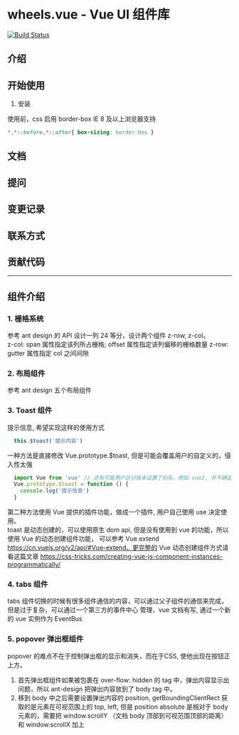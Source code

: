 # wheels.vue - Vue UI 组件库

[![Build Status](https://travis-ci.com/dogezhou/wheels.vue.svg?token=S9BrsoFPAZWAy5gdzFSy&branch=master)](https://travis-ci.com/dogezhou/wheels.vue)

## 介绍

## 开始使用

1. 安装

使用前，css 启用 border-box
IE 8 及以上浏览器支持
```css
*,*::before,*::after{ box-sizing: border-box }
```

## 文档

## 提问

## 变更记录

## 联系方式

## 贡献代码


---
## 组件介绍

### 1. 栅格系统
参考 ant design 的 API 设计一列 24 等分，设计两个组件 z-row, z-col。  
z-col: span 属性指定该列所占栅格; offset 属性指定该列偏移的栅格数量
z-row: gutter 属性指定 col 之间间隙

### 2. 布局组件
参考 ant design 五个布局组件

### 3. Toast 组件
提示信息, 希望实现这样的使用方式
```javascript
  this.$toast('提示内容')
```
一种方法是直接修改 Vue.prototype.$toast, 但是可能会覆盖用户的自定义的，侵入性太强  
```javascript
  import Vue from 'vue' // 还有可能用户区分版本设置了别名，例如 vue2, 并不确定
  Vue.prototype.$toast = function () {
    console.log('提示信息')
  }
```
第二种方法使用 Vue 提供的插件功能，做成一个插件, 用户自己使用 use 决定使用。  
toast 是动态创建的，可以使用原生 dom api, 但是没有使用到 vue 的功能，所以使用 Vue 的动态创建组件功能，
可以参考 Vue.extend https://cn.vuejs.org/v2/api/#Vue-extend，更完整的 Vue 动态创建组件方式请看这篇文章
https://css-tricks.com/creating-vue-js-component-instances-programmatically/

### 4. tabs 组件
tabs 组件切换的时候有很多组件通信的内容，可以通过父子组件的通信来完成，但是过于复杂，可以通过一个第三方的事件中心
管理，vue 文档有写, 通过一个新的 vue 实例作为 EventBus

### 5. popover 弹出框组件
popover 的难点不在于控制弹出框的显示和消失，而在于CSS, 使他出现在按钮正上方。  
1. 首先弹出框组件如果被包裹在 over-flow: hidden 的 tag 中，弹出内容显示出问题，所以 ant-design 把弹出内容放到了
body tag 中。  
2. 移到 body 中之后需要设置弹出内容的 position, getBoundingClientRect 获取的是元素在可视范围上的 top, left,
但是 position absolute 是相对于 body 元素的，需要把 window.scrollY （文档 body 顶部到可视范围顶部的距离）
 和 window.scrollX 加上